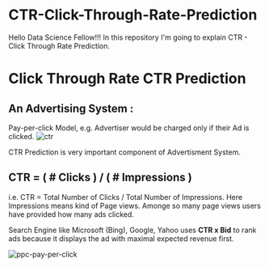 # CTR-Click-Through-Rate-Prediction
Hello Data Science Fellow!!! In this repository I'm going to explain CTR - Click Through Rate Prediction.
# Click Through Rate CTR Prediction 

## An Advertising System :
Pay-per-click Model, e.g. Advertiser would be charged only if their Ad is clicked.
![ctr](https://user-images.githubusercontent.com/12669248/47145897-790de700-d2e8-11e8-9e17-7db52469042a.JPG)

CTR Prediction is very important component of Advertisment System.

## CTR = ( # Clicks ) / ( # Impressions )
i.e. CTR = Total Number of Clicks / Total Number of Impressions. Here Impressions means kind of Page views. Amonge so many page views users have provided how many ads clicked.

Search Engine like Microsoft (Bing), Google, Yahoo uses **CTR x Bid** to rank ads because it displays the ad with maximal expected revenue first.

![ppc-pay-per-click](https://user-images.githubusercontent.com/12669248/47146198-31d42600-d2e9-11e8-89d5-21815790012f.png)
